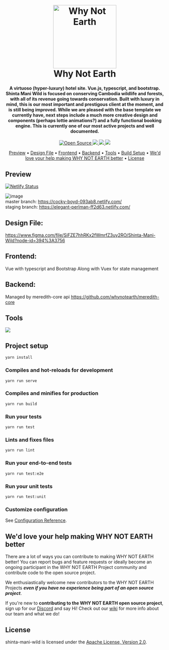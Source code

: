<h1 align="center">
  <br>
  <a href="https://user-images.githubusercontent.com/5694308/67922376-2e05ff80-fbdd-11e9-8e9e-58b52ca151b9"><img src="https://user-images.githubusercontent.com/5694308/67922376-2e05ff80-fbdd-11e9-8e9e-58b52ca151b9.png" alt="Why Not Earth" width="200"></a>
  <br>
  Why Not Earth
  <br>
</h1>

<h4 align="center">A virtuoso (hyper-luxury) hotel site. Vue.js, typescript, and bootstrap. Shinta Mani Wild is focused on conserving Cambodia wildlife and forests, with all of its revenue going towards conservation. Built with luxury in mind, this is our most important and prestigous client at the moment, and is still being improved. While we are pleased with the base template we currently have, next steps include a much more creative design and components (perhaps lottie animations?) and a fully functional booking engine. This is currently one of our most active projects and well documented.
</h4>

<p align="center">
  <a href="https://badges.frapsoft.com/os/v1/open-source">
    <img src="https://badges.frapsoft.com/os/v1/open-source.svg"
         alt="Open Source">
  </a>
  <a href="https://img.shields.io/discord/453020970354081812">
      <img src="https://img.shields.io/discord/453020970354081812.svg">
  </a>
  <a href="https://img.shields.io/badge/PRs-welcome-brightgreen">
      <img src="https://img.shields.io/badge/PRs-welcome-brightgreen.svg?style=flat">
  </a>
  <a href="https://www.paypal.me/paulchrisluke">
    <img src="https://img.shields.io/badge/$-donate-ff69b4.svg?maxAge=2592000&amp;style=flat">
  </a>
</p> 


<p align="center">
  <a href="#preview">Preview</a> •
  <a href="#design-file">Design File</a> •
  <a href="#frontend">Frontend</a> •
  <a href="#backend">Backend</a> •
  <a href="#tools">Tools</a> •
  <a href="#build-setup">Build Setup</a> •
  <a href="#wed-love-your-help-making-WHY-NOT-EARTH-better">We'd love your help making WHY NOT EARTH better</a> •
  <a href="#license">License</a>
</p>

## Preview

[![Netlify Status](https://api.netlify.com/api/v1/badges/4eda4789-8413-4278-bceb-146da2ff6a22/deploy-status)](https://app.netlify.com/sites/elegant-perlman-ff2d63/deploys)

![image](https://user-images.githubusercontent.com/5694308/67919492-2b061180-fbd3-11e9-8888-9db922283aa5.png)  
master branch: https://cocky-boyd-093ab8.netlify.com/  
staging branch: https://elegant-perlman-ff2d63.netlify.com/

## Design File:

https://www.figma.com/file/SiFZE7hhRKx2fWmrfZ3uy2RO/Shinta-Mani-Wild?node-id=394%3A3756

## Frontend:
Vue with typescript and Bootstrap
Along with Vuex for state management

## Backend:
Managed by meredith-core api https://github.com/whynotearth/meredith-core

## Tools

[<img src="https://raw.githubusercontent.com/whynotearth/shinta-mani-wild/master/src/assets/img/browserstack-logo.png">](https://browserstack.com)

## Project setup

```
yarn install
```

### Compiles and hot-reloads for development

```
yarn run serve
```

### Compiles and minifies for production

```
yarn run build
```

### Run your tests

```
yarn run test
```

### Lints and fixes files

```
yarn run lint
```

### Run your end-to-end tests

```
yarn run test:e2e
```

### Run your unit tests

```
yarn run test:unit
```

### Customize configuration

See [Configuration Reference](https://cli.vuejs.org/config/).

## We'd love your help making WHY NOT EARTH better

There are a lot of ways you can contribute to making WHY NOT EARTH better! You can report bugs and feature requests or ideally become an ongoing participant in the WHY NOT EARTH Project community and contribute code to the open source project.

We enthusiastically welcome new contributors to the WHY NOT EARTH Projects **_even if you have no experience being part of an open source project_**.  

If you're new to **contributing to the WHY NOT EARTH open source project**, sign up for our [Discord](https://discord.gg/EBpyFM3) and say Hi! Check out our [wiki](https://github.com/whynotearth/whynot.earth/wiki) for more info about our team and what we do!

## License

shinta-mani-wild is licensed under the [Apache License, Version 2.0](LICENSE).
